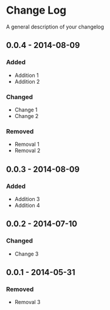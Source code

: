 # Change Log
A general description of your changelog

## 0.0.4 - 2014-08-09
### Added
- Addition 1
- Addition 2

### Changed
- Change 1
- Change 2

### Removed
- Removal 1
- Removal 2

## 0.0.3 - 2014-08-09

### Added
- Addition 3
- Addition 4

## 0.0.2 - 2014-07-10

### Changed
- Change 3

## 0.0.1 - 2014-05-31

### Removed
- Removal 3